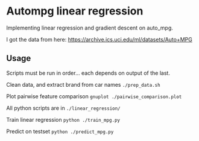# Autompg linear regression

Implementing linear regression and gradient descent on auto_mpg.

I got the data from here: https://archive.ics.uci.edu/ml/datasets/Auto+MPG

## Usage

Scripts must be run in order... each depends on output of the last.

Clean data, and extract brand from car names
`./prep_data.sh`

Plot pairwise feature comparison
`gnuplot ./pairwise_comparison.plot`

All python scripts are in `./linear_regression/`

Train linear regression
`python ./train_mpg.py`

Predict on testset
`python ./predict_mpg.py`
